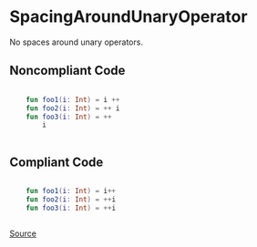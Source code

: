 # SpacingAroundUnaryOperator

No spaces around unary operators.

## Noncompliant Code

```kotlin

    fun foo1(i: Int) = i ++
    fun foo2(i: Int) = ++ i
    fun foo3(i: Int) = ++
        i
    
```
## Compliant Code

```kotlin

    fun foo1(i: Int) = i++
    fun foo2(i: Int) = ++i
    fun foo3(i: Int) = ++i
    
```

[Source](https://detekt.dev/docs/rules/formatting#spacingaroundunaryoperator)
